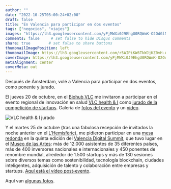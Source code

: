 ```yaml
---
author: ""
date: "2022-10-25T05:00:24+02:00"
draft: false
title: "En Valencia para participar en dos eventos"
tags: ["negocios", "viajes"]
images: "https://lh3.googleusercontent.com/yPjMWXi0J9EhgU0RQWmK-O2OdGlNBqSQcfEWXKHk85Qo4h4Or1VgGNcEC_cWl9RSe6SWhkhFsculwbiK1ci4R_L3BDUJLxJPvMZ5ZTNigomf-vwZpR6Cwph9NVZdLXVKlEhSgBIoBg0=w2400"
comments: false     # set false to hide Disqus comments
share: true        # set false to share buttons
thumbnailImagePosition: left
thumbnailImage: https://lh3.googleusercontent.com/r5AIPiKW6TkWJjKZ0vH-AGy6rPv0yvVcMlCcQk4ucMpqeMizC-1NLoC3BawcmgRwr7e7gTLU2_INbxwWasOiiDaelqAgGMC7QU87OulK9a_sSCyhdW9ozGpyCPI4Q0BUiHUBlIVtahk=w2400
coverImage: https://lh3.googleusercontent.com/yPjMWXi0J9EhgU0RQWmK-O2OdGlNBqSQcfEWXKHk85Qo4h4Or1VgGNcEC_cWl9RSe6SWhkhFsculwbiK1ci4R_L3BDUJLxJPvMZ5ZTNigomf-vwZpR6Cwph9NVZdLXVKlEhSgBIoBg0=w2400
metaAlignment: center
coverMeta: out
---
```


Después de Ámsterdam, volé a Valencia para participar en dos eventos, como ponente y jurado.

<!--more-->

El jueves 20 de octubre, en el [Biohub VLC](https://biohubvlc.es/) me invitaron a participar en el evento regional de innovación en salud [VLC health & I](https://vlchealth.com/) como [jurado de la competición de startups](https://vlchealth.com/jurado/). Galería de [fotos del evento](https://vlchealth.com/galeria/) y un [vídeo](https://youtu.be/aFCY6kU3IC0).

![VLC health & I jurado](https://vlchealth.com/wp-content/uploads/2022/11/VLChealth_I_web-138.jpg)

Y el martes 25 de octubre (tras una fabulosa recepción de invitados la noche anterior en el [L'Hemisfèric](https://www.cac.es/es/hemisferic/descubre-el-hemisferic/descubre-el-hemisferic.html)), me pidieron participar en una [mesa redonda](https://valenciadigitalsummit.com/speakers/) en la quinta edición del [Valencia Digital Summit](https://valenciadigitalsummit.com/), que tuvo lugar en el [Museo de las Artes](https://www.cac.es/museu-de-les-ciencies/museu-de-les-ciencies/descubre-el-museu.html): más de 12.000 asistentes de 35 diferentes países, más de 400 inversores nacionales e internacionales y 450 ponentes de renombre mundial, alrededor de 1.500 startups y más de 130 sesiones sobre diversos temas como sostenibilidad, tecnología blockchain, ciudades inteligentes, adquisición de talento y colaboración entre empresas y startups. [Aquí está el vídeo post-evento](https://www.youtube.com/watch?v=OxKYBDuHOPw).

Aquí van [algunas fotos](https://photos.app.goo.gl/e3CJnZS32J7h4T1W8).